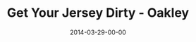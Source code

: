 ---
layout: message
category: message
series: "How to Change the World"
title: "Get Your Jersey Dirty - Oakley"
date: 2014-03-29-00-00
message_id: 857
audio-description: "Chuck Mingo talks about getting our jerseys dirty."
audio: "http://www.crossroads.net/players/media/hq/htctw_02.mp3"
audio-title: "Get Your Jersey Dirty"
audio-duration: ":"
program-description: "Program - WK 2 How to Change the World"
program: "http://www.crossroads.net/players/media/hq/03_29-30_14Program_LO.pdf"
program-title: "Get Your Jersey Dirty"
video-description: "Chuck Mingo talks about getting our jerseys dirty."
video-title: "Get Your Jersey Dirty"
video: "https://s3.amazonaws.com/crossroadsvideomessages/htctw_02.mp4"
video-poster: "https://www.crossroads.net/uploadedfiles/htctw_02_still.jpg"
---